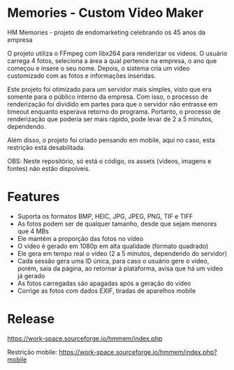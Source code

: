 # Memories - Custom Video Maker
HM Memories - projeto de endomarketing celebrando os 45 anos da empresa

O projeto utiliza o FFmpeg com libx264 para renderizar os videos.
O usuário carrega 4 fotos, seleciona a área a qual pertence na empresa, o ano que começou e insere o seu nome. Depois, o sistema cria um video customizado  com as fotos e informações inseridas.

Este projeto foi otimizado para um servidor mais simples, visto que era somente para o público interno da empresa. Com isso, o processo de renderização foi dividido em partes para que o servidor não entrasse em timeout enquanto esperava retorno do programa. Portanto, o processo de renderização que poderia ser mais rápido, pode levar de 2 a 5 minutos, dependendo.

Além disso, o projeto foi criado pensando em mobile, aqui no caso, esta restrição está desabilitada.

OBS: Neste repositório, só está o código, os assets (videos, imagens e fontes) não estão dispoíveis.

# Features

- Suporta os formatos BMP, HEIC, JPG, JPEG, PNG, TIF e TIFF
- As fotos podem ser de qualquer tamanho, desde que sejam menores que 4 MBs
- Ele mantém a proporção das fotos no vídeo
- O vídeo é gerado em 1080p em alta qualidade (formato quadrado)
- Ele gera em tempo real o vídeo (2 a 5 minutos, dependendo do servidor)
- Cada sessão gera uma ID única, para caso o usuário gere o vídeo, porém, saia da página, ao retornar à plataforma, avisa que há um vídeo já gerado
- As fotos carregadas são apagadas após a geração do vídeo
- Corrige as fotos com dados EXIF, tiradas de aparelhos mobile

# Release

https://work-space.sourceforge.io/hmmem/index.php

Restrição mobile: https://work-space.sourceforge.io/hmmem/index.php?mobile
